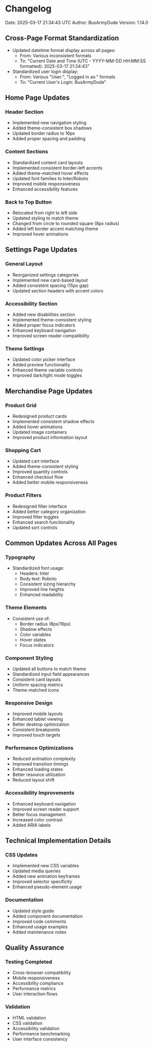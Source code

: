 # Changelog
Date: 2025-03-17 21:34:43 UTC
Author: BusArmyDude
Version: 1.14.0

## Cross-Page Format Standardization
- Updated datetime format display across all pages:
  - From: Various inconsistent formats
  - To: "Current Date and Time (UTC - YYYY-MM-DD HH:MM:SS formatted): 2025-03-17 21:34:43"
- Standardized user login display:
  - From: Various "User:", "Logged in as:" formats
  - To: "Current User's Login: BusArmyDude"

## Home Page Updates
### Header Section
- Implemented new navigation styling
- Added theme-consistent box shadows
- Updated border radius to 16px
- Added proper spacing and padding

### Content Sections
- Standardized content card layouts
- Implemented consistent border-left accents
- Added theme-matched hover effects
- Updated font families to Inter/Roboto
- Improved mobile responsiveness
- Enhanced accessibility features

### Back to Top Button
- Relocated from right to left side
- Updated styling to match theme
- Changed from circle to rounded square (8px radius)
- Added left border accent matching theme
- Improved hover animations

## Settings Page Updates
### General Layout
- Reorganized settings categories
- Implemented new card-based layout
- Added consistent spacing (15px gap)
- Updated section headers with accent colors

### Accessibility Section
- Added new disabilities section
- Implemented theme-consistent styling
- Added proper focus indicators
- Enhanced keyboard navigation
- Improved screen reader compatibility

### Theme Settings
- Updated color picker interface
- Added preview functionality
- Enhanced theme variable controls
- Improved dark/light mode toggles

## Merchandise Page Updates
### Product Grid
- Redesigned product cards
- Implemented consistent shadow effects
- Added hover animations
- Updated image containers
- Improved product information layout

### Shopping Cart
- Updated cart interface
- Added theme-consistent styling
- Improved quantity controls
- Enhanced checkout flow
- Added better mobile responsiveness

### Product Filters
- Redesigned filter interface
- Added better category organization
- Improved filter toggles
- Enhanced search functionality
- Updated sort controls

## Common Updates Across All Pages
### Typography
- Standardized font usage:
  - Headers: Inter
  - Body text: Roboto
  - Consistent sizing hierarchy
  - Improved line heights
  - Enhanced readability

### Theme Elements
- Consistent use of:
  - Border radius (8px/16px)
  - Shadow effects
  - Color variables
  - Hover states
  - Focus indicators

### Component Styling
- Updated all buttons to match theme
- Standardized input field appearances
- Consistent card layouts
- Uniform spacing metrics
- Theme-matched icons

### Responsive Design
- Improved mobile layouts
- Enhanced tablet viewing
- Better desktop optimization
- Consistent breakpoints
- Improved touch targets

### Performance Optimizations
- Reduced animation complexity
- Improved transition timings
- Enhanced loading states
- Better resource utilization
- Reduced layout shift

### Accessibility Improvements
- Enhanced keyboard navigation
- Improved screen reader support
- Better focus management
- Increased color contrast
- Added ARIA labels

## Technical Implementation Details
### CSS Updates
- Implemented new CSS variables
- Updated media queries
- Added new animation keyframes
- Improved selector specificity
- Enhanced pseudo-element usage

### Documentation
- Updated style guide
- Added component documentation
- Improved code comments
- Enhanced usage examples
- Added maintenance notes

## Quality Assurance
### Testing Completed
- Cross-browser compatibility
- Mobile responsiveness
- Accessibility compliance
- Performance metrics
- User interaction flows

### Validation
- HTML validation
- CSS validation
- Accessibility validation
- Performance benchmarking
- User interface consistency

